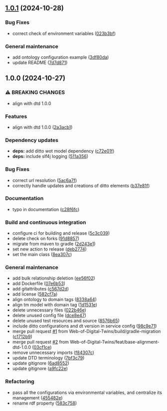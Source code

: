 ## [1.0.1](https://github.com/Web-of-Digital-Twins/ditto-wodt-adapter/compare/1.0.0...1.0.1) (2024-10-28)

### Bug Fixes

* correct check of environment variables ([023b3bf](https://github.com/Web-of-Digital-Twins/ditto-wodt-adapter/commit/023b3bf8c66eaadd5061992df1386e8c5a734774))

### General maintenance

* add ontology configuration example ([3df80da](https://github.com/Web-of-Digital-Twins/ditto-wodt-adapter/commit/3df80da16ffe4caaf48d5c8e4d16e532c30bdd1e))
* update README ([7d7d871](https://github.com/Web-of-Digital-Twins/ditto-wodt-adapter/commit/7d7d87176bfb1a3abc5cb4590f4ba6a4f306b90b))

## 1.0.0 (2024-10-27)

### ⚠ BREAKING CHANGES

* align with dtd 1.0.0

### Features

* align with dtd 1.0.0 ([2a3acb1](https://github.com/Web-of-Digital-Twins/ditto-wodt-adapter/commit/2a3acb1bf57d9aca16794549e8096572e2bafdb7))

### Dependency updates

* **deps:** add ditto wot model dependency ([c72e01f](https://github.com/Web-of-Digital-Twins/ditto-wodt-adapter/commit/c72e01f3e99621bb5fc6ba3574cc85eb9686bd78))
* **deps:** include slf4j logging ([511a356](https://github.com/Web-of-Digital-Twins/ditto-wodt-adapter/commit/511a356ab588b738256dd79bbe1fde12e11c521e))

### Bug Fixes

* correct url resolution ([5ac6a7f](https://github.com/Web-of-Digital-Twins/ditto-wodt-adapter/commit/5ac6a7f9e7cd940bc6caff1e3c29aa049393efa9))
* correctly handle updates and creations of ditto elements ([b37e81f](https://github.com/Web-of-Digital-Twins/ditto-wodt-adapter/commit/b37e81fae7cc75c100cd5459094a44bec50d2385))

### Documentation

* typo in documentation ([c28f6fc](https://github.com/Web-of-Digital-Twins/ditto-wodt-adapter/commit/c28f6fc580dc0d2c444176533134fc921a2bf0c6))

### Build and continuous integration

* configure ci for building and release ([5c3c039](https://github.com/Web-of-Digital-Twins/ditto-wodt-adapter/commit/5c3c039ed573f3c76d20e2f3c82a650a5c68d4d3))
* delete check on forks ([91d8857](https://github.com/Web-of-Digital-Twins/ditto-wodt-adapter/commit/91d885731db61e0fe37a802c449d3a9663baa9aa))
* migrate from maven to gradle ([2d243e1](https://github.com/Web-of-Digital-Twins/ditto-wodt-adapter/commit/2d243e1fbf3983d8467174fad20dd0deaedfc78a))
* set new action to release ([deb2774](https://github.com/Web-of-Digital-Twins/ditto-wodt-adapter/commit/deb2774a11eea1ed504e23c9adb2403efcb214f1))
* set the main class ([8ea307c](https://github.com/Web-of-Digital-Twins/ditto-wodt-adapter/commit/8ea307c13e295b9e000167de36654b504141ea9e))

### General maintenance

* add bulk relationship deletion ([ee56f02](https://github.com/Web-of-Digital-Twins/ditto-wodt-adapter/commit/ee56f02d86515f3254ae4e97f1f9b0b667113e16))
* add Dockerfile ([07e6b53](https://github.com/Web-of-Digital-Twins/ditto-wodt-adapter/commit/07e6b538bc461dc17dd9df6e5ee125d6eafc8c04))
* add gitattributes ([c567d2d](https://github.com/Web-of-Digital-Twins/ditto-wodt-adapter/commit/c567d2d2ff8e183d7a4a321598ccd5f532f5e240))
* add license ([582cf7a](https://github.com/Web-of-Digital-Twins/ditto-wodt-adapter/commit/582cf7aa629788b795b3dfaf2fde9d6f19d93c26))
* align ontology to domain tags ([8338a64](https://github.com/Web-of-Digital-Twins/ditto-wodt-adapter/commit/8338a64ffcbf6f42a5a59fadbf7cbb58012fa452))
* align tm model with domain tag ([1d1531e](https://github.com/Web-of-Digital-Twins/ditto-wodt-adapter/commit/1d1531e29f7516cef3eda536a0a8ea23649c71b8))
* delete unnecessary files ([022b46e](https://github.com/Web-of-Digital-Twins/ditto-wodt-adapter/commit/022b46ea30a5679b8dd55c3f1f490acf7a0230e6))
* delete unused config file ([dce8e47](https://github.com/Web-of-Digital-Twins/ditto-wodt-adapter/commit/dce8e47674c70728b6fea6084b911c8734c6ef3b))
* delete unused test resources and source ([8576b65](https://github.com/Web-of-Digital-Twins/ditto-wodt-adapter/commit/8576b65d1db986cec862466d0bbc3e24c443061e))
* include ditto configurations and dt version in service config ([98c9e71](https://github.com/Web-of-Digital-Twins/ditto-wodt-adapter/commit/98c9e715d51b41b1475e2a0ae64d9ca760665cf1))
* merge pull request [#1](https://github.com/Web-of-Digital-Twins/ditto-wodt-adapter/issues/1) from Web-of-Digital-Twins/build/gradle-migration ([c1712b9](https://github.com/Web-of-Digital-Twins/ditto-wodt-adapter/commit/c1712b98b83e7423ab60c3e27baae73bd704bbe1))
* merge pull request [#2](https://github.com/Web-of-Digital-Twins/ditto-wodt-adapter/issues/2) from Web-of-Digital-Twins/feat/base-alignment-dtd-1.0.0 ([03cf1ce](https://github.com/Web-of-Digital-Twins/ditto-wodt-adapter/commit/03cf1ce1e3087c31c9ef8a4ef06fbd331f438e5f))
* remove unnecessary imports ([f84307c](https://github.com/Web-of-Digital-Twins/ditto-wodt-adapter/commit/f84307c00170189bbbab54988e6ad27804a85c2f))
* update DTD terminology ([7bf3c79](https://github.com/Web-of-Digital-Twins/ditto-wodt-adapter/commit/7bf3c7900adac4193bcb7736615d8d6246c21f78))
* update gitignore ([6ad8552](https://github.com/Web-of-Digital-Twins/ditto-wodt-adapter/commit/6ad855238d58697b645778ed53e60fcf560f220e))
* update gitignore ([a9fc22e](https://github.com/Web-of-Digital-Twins/ditto-wodt-adapter/commit/a9fc22e5495a4208e63680e09763a2124f7aa49d))

### Refactoring

* pass all the configurations via environmental variables, and centralize its management ([455482e](https://github.com/Web-of-Digital-Twins/ditto-wodt-adapter/commit/455482ef6af4fd34b3148025601e9ce9b717af46))
* rename rdf property ([583c758](https://github.com/Web-of-Digital-Twins/ditto-wodt-adapter/commit/583c75822bb2d117a645739805fb4988b1fa1862))

